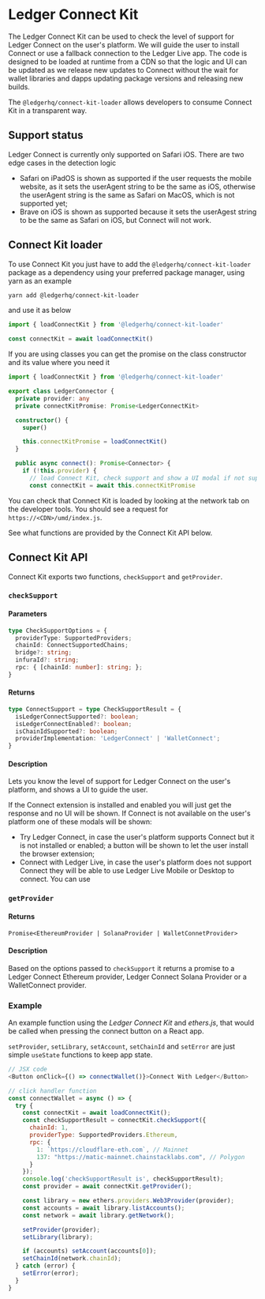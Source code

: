# Ledger Connect Kit

The Ledger Connect Kit can be used to check the level of support for Ledger
Connect on the user's platform. We will guide the user to install Connect or use
a fallback connection to the Ledger Live app. The code is designed to be loaded
at runtime from a CDN so that the logic and UI can be updated as we release new
updates to Connect without the wait for wallet libraries and dapps updating
package versions and releasing new builds.

The `@ledgerhq/connect-kit-loader` allows developers to consume Connect Kit in
a transparent way.


## Support status

Ledger Connect is currently only supported on Safari iOS. There are two edge
cases in the detection logic

- Safari on iPadOS is shown as supported if the user requests the mobile
  website, as it sets the userAgent string to be the same as iOS, otherwise
  the userAgent string is the same as Safari on MacOS, which is not supported
  yet;
- Brave on iOS is shown as supported because it sets the userAgest string to
  be the same as Safari on iOS, but Connect will not work.


## Connect Kit loader

To use Connect Kit you just have to add the `@ledgerhq/connect-kit-loader`
package as a dependency using your preferred package manager, using yarn as an example

```sh
yarn add @ledgerhq/connect-kit-loader
```

and use it as below

```js
import { loadConnectKit } from '@ledgerhq/connect-kit-loader'

const connectKit = await loadConnectKit()
```

If you are using classes you can get the promise on the class constructor and
its value where you need it

```ts
import { loadConnectKit } from '@ledgerhq/connect-kit-loader'

export class LedgerConnector {
  private provider: any
  private connectKitPromise: Promise<LedgerConnectKit>

  constructor() {
    super()

    this.connectKitPromise = loadConnectKit()
  }

  public async connect(): Promise<Connector> {
    if (!this.provider) {
      // load Connect Kit, check support and show a UI modal if not supported
      const connectKit = await this.connectKitPromise
```

You can check that Connect Kit is loaded by looking at the network tab on the
developer tools. You should see a request for `https://<CDN>/umd/index.js`.

See what functions are provided by the Connect Kit API below.


## Connect Kit API

Connect Kit exports two functions, `checkSupport` and `getProvider`.

### `checkSupport`

#### Parameters

```ts
type CheckSupportOptions = {
  providerType: SupportedProviders;
  chainId: ConnectSupportedChains;
  bridge?: string;
  infuraId?: string;
  rpc: { [chainId: number]: string; };
}
```

#### Returns

```ts
type ConnectSupport = type CheckSupportResult = {
  isLedgerConnectSupported?: boolean;
  isLedgerConnectEnabled?: boolean;
  isChainIdSupported?: boolean;
  providerImplementation: 'LedgerConnect' | 'WalletConnect';
}
```

#### Description

Lets you know the level of support for Ledger Connect on the user's platform,
and shows a UI to guide the user.

If the Connect extension is installed and enabled you will just get the response
and no UI will be shown. If Connect is not available on the user's platform one
of these modals will be shown:

- Try Ledger Connect, in case the user's platform supports Connect but
  it is not installed or enabled; a button will be shown to let the user
  install the browser extension;
- Connect with Ledger Live, in case the user's platform does not support
  Connect they will be able to use Ledger Live Mobile or Desktop to connect.
  You can use

### `getProvider`

#### Returns

`Promise<EthereumProvider | SolanaProvider | WalletConnetProvider>`

#### Description

Based on the options passed to `checkSupport` it returns a promise to a Ledger
Connect Ethereum provider, Ledger Connect Solana Provider or a WalletConnect
provider.

### Example

An example function using the *Ledger Connect Kit* and *ethers.js*, that would
be called when pressing the connect button on a React app.

`setProvider`, `setLibrary`, `setAccount`, `setChainId` and `setError` are just
simple `useState` functions to keep app state.

```js
// JSX code
<Button onClick={() => connectWallet()}>Connect With Ledger</Button>
```

```js
// click handler function
const connectWallet = async () => {
  try {
    const connectKit = await loadConnectKit();
    const checkSupportResult = connectKit.checkSupport({
      chainId: 1,
      providerType: SupportedProviders.Ethereum,
      rpc: {
        1: `https://cloudflare-eth.com`, // Mainnet
        137: "https://matic-mainnet.chainstacklabs.com", // Polygon
      }
    });
    console.log('checkSupportResult is', checkSupportResult);
    const provider = await connectKit.getProvider();

    const library = new ethers.providers.Web3Provider(provider);
    const accounts = await library.listAccounts();
    const network = await library.getNetwork();

    setProvider(provider);
    setLibrary(library);

    if (accounts) setAccount(accounts[0]);
    setChainId(network.chainId);
  } catch (error) {
    setError(error);
  }
}
```
